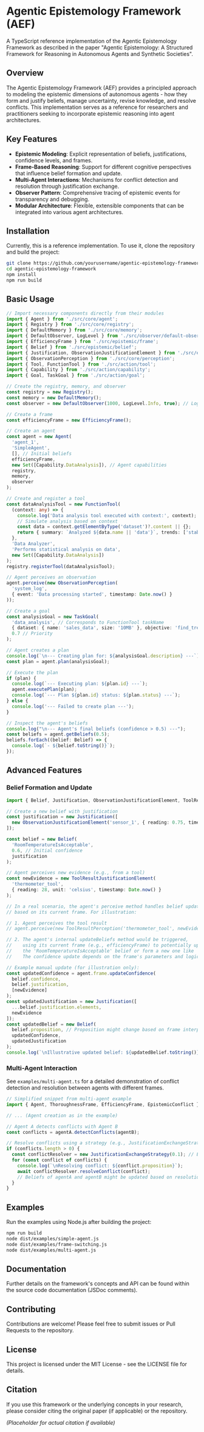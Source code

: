 # Agentic Epistemology Framework (AEF)

A TypeScript reference implementation of the Agentic Epistemology Framework as described in the paper "Agentic Epistemology: A Structured Framework for Reasoning in Autonomous Agents and Synthetic Societies".

## Overview

The Agentic Epistemology Framework (AEF) provides a principled approach to modeling the epistemic dimensions of autonomous agents - how they form and justify beliefs, manage uncertainty, revise knowledge, and resolve conflicts. This implementation serves as a reference for researchers and practitioners seeking to incorporate epistemic reasoning into agent architectures.

## Key Features

- **Epistemic Modeling**: Explicit representation of beliefs, justifications, confidence levels, and frames.
- **Frame-Based Reasoning**: Support for different cognitive perspectives that influence belief formation and update.
- **Multi-Agent Interactions**: Mechanisms for conflict detection and resolution through justification exchange.
- **Observer Pattern**: Comprehensive tracing of epistemic events for transparency and debugging.
- **Modular Architecture**: Flexible, extensible components that can be integrated into various agent architectures.

## Installation

Currently, this is a reference implementation. To use it, clone the repository and build the project:

```bash
git clone https://github.com/yourusername/agentic-epistemology-framework.git # Replace with actual URL if available
cd agentic-epistemology-framework
npm install
npm run build
```

## Basic Usage

```typescript
// Import necessary components directly from their modules
import { Agent } from './src/core/agent';
import { Registry } from './src/core/registry';
import { DefaultMemory } from './src/core/memory';
import { DefaultObserver, LogLevel } from './src/observer/default-observer';
import { EfficiencyFrame } from './src/epistemic/frame';
import { Belief } from './src/epistemic/belief';
import { Justification, ObservationJustificationElement } from './src/epistemic/justification';
import { ObservationPerception } from './src/core/perception';
import { Tool, FunctionTool } from './src/action/tool';
import { Capability } from './src/action/capability';
import { Goal, TaskGoal } from './src/action/goal';

// Create the registry, memory, and observer
const registry = new Registry();
const memory = new DefaultMemory();
const observer = new DefaultObserver(1000, LogLevel.Info, true); // Log info level and above to console

// Create a frame
const efficiencyFrame = new EfficiencyFrame();

// Create an agent
const agent = new Agent(
  'agent_1',
  'SimpleAgent',
  [], // Initial beliefs
  efficiencyFrame,
  new Set([Capability.DataAnalysis]), // Agent capabilities
  registry,
  memory,
  observer
);

// Create and register a tool
const dataAnalysisTool = new FunctionTool(
  (context: any) => {
    console.log('Data analysis tool executed with context:', context);
    // Simulate analysis based on context
    const data = context.getElementByType('dataset')?.content || {};
    return { summary: `Analyzed ${data.name || 'data'}`, trends: ['stable'] };
  },
  'Data Analyzer',
  'Performs statistical analysis on data',
  new Set([Capability.DataAnalysis])
);
registry.registerTool(dataAnalysisTool);

// Agent perceives an observation
agent.perceive(new ObservationPerception(
  'system_log',
  { event: 'Data processing started', timestamp: Date.now() }
));

// Create a goal
const analysisGoal = new TaskGoal(
  'data_analysis', // Corresponds to FunctionTool taskName
  { dataset: { name: 'sales_data', size: '10MB' }, objective: 'find_trends' },
  0.7 // Priority
);

// Agent creates a plan
console.log(`\n--- Creating plan for: ${analysisGoal.description} ---`);
const plan = agent.plan(analysisGoal);

// Execute the plan
if (plan) {
  console.log(`--- Executing plan: ${plan.id} ---`);
  agent.executePlan(plan);
  console.log(`--- Plan ${plan.id} status: ${plan.status} ---`);
} else {
  console.log('--- Failed to create plan ---');
}

// Inspect the agent's beliefs
console.log("\n--- Agent's final beliefs (confidence > 0.5) ---");
const beliefs = agent.getBeliefs(0.5);
beliefs.forEach((belief: Belief) => {
  console.log(`- ${belief.toString()}`);
});
```

## Advanced Features

### Belief Formation and Update

```typescript
import { Belief, Justification, ObservationJustificationElement, ToolResultJustificationElement } from './src'; // Assuming index re-exports

// Create a new belief with justification
const justification = new Justification([
  new ObservationJustificationElement('sensor_1', { reading: 0.75, timestamp: Date.now() })
]);

const belief = new Belief(
  'RoomTemperatureIsAcceptable',
  0.6, // Initial confidence
  justification
);

// Agent perceives new evidence (e.g., from a tool)
const newEvidence = new ToolResultJustificationElement(
  'thermometer_tool',
  { reading: 28, unit: 'celsius', timestamp: Date.now() }
);

// In a real scenario, the agent's perceive method handles belief updates internally
// based on its current frame. For illustration:

// 1. Agent perceives the tool result
// agent.perceive(new ToolResultPerception('thermometer_tool', newEvidence.content));

// 2. The agent's internal updateBeliefs method would be triggered,
//    using its current frame (e.g., efficiencyFrame) to potentially update
//    the 'RoomTemperatureIsAcceptable' belief or form a new one like 'RoomTemperatureIsHigh'.
//    The confidence update depends on the frame's parameters and logic.

// Example manual update (for illustration only):
const updatedConfidence = agent.frame.updateConfidence(
  belief.confidence,
  belief.justification,
  [newEvidence]
);
const updatedJustification = new Justification([
  ...belief.justification.elements,
  newEvidence
]);
const updatedBelief = new Belief(
  belief.proposition, // Proposition might change based on frame interpretation
  updatedConfidence,
  updatedJustification
);
console.log(`\nIllustrative updated belief: ${updatedBelief.toString()}`);

```

### Multi-Agent Interaction

See `examples/multi-agent.ts` for a detailed demonstration of conflict detection and resolution between agents with different frames.

```typescript
// Simplified snippet from multi-agent example
import { Agent, ThoroughnessFrame, EfficiencyFrame, EpistemicConflict } from './src'; // Assuming index re-exports

// ... (Agent creation as in the example)

// Agent A detects conflicts with Agent B
const conflicts = agentA.detectConflicts(agentB);

// Resolve conflicts using a strategy (e.g., JustificationExchangeStrategy)
if (conflicts.length > 0) {
  const conflictResolver = new JustificationExchangeStrategy(0.1); // Example strategy
  for (const conflict of conflicts) {
    console.log(`\nResolving conflict: ${conflict.proposition}`);
    await conflictResolver.resolveConflict(conflict);
    // Beliefs of agentA and agentB might be updated based on resolution
  }
}
```

## Examples

Run the examples using Node.js after building the project:

```bash
npm run build
node dist/examples/simple-agent.js
node dist/examples/frame-switching.js
node dist/examples/multi-agent.js
```

## Documentation

Further details on the framework's concepts and API can be found within the source code documentation (JSDoc comments).

## Contributing

Contributions are welcome! Please feel free to submit issues or Pull Requests to the repository.

## License

This project is licensed under the MIT License - see the LICENSE file for details.

## Citation

If you use this framework or the underlying concepts in your research, please consider citing the original paper (if applicable) or the repository.

*(Placeholder for actual citation if available)*
